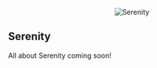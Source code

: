 <p align="center">
  <img src="https://raw.githubusercontent.com/jetstreamlabs/serenity/d0eeb12c7ae62f908ab45fe1507e4020d01a39a5/art/markdown-logo.svg" style="margin:0 auto" alt="Serenity" />
</p>

## Serenity

All about Serenity coming soon!
